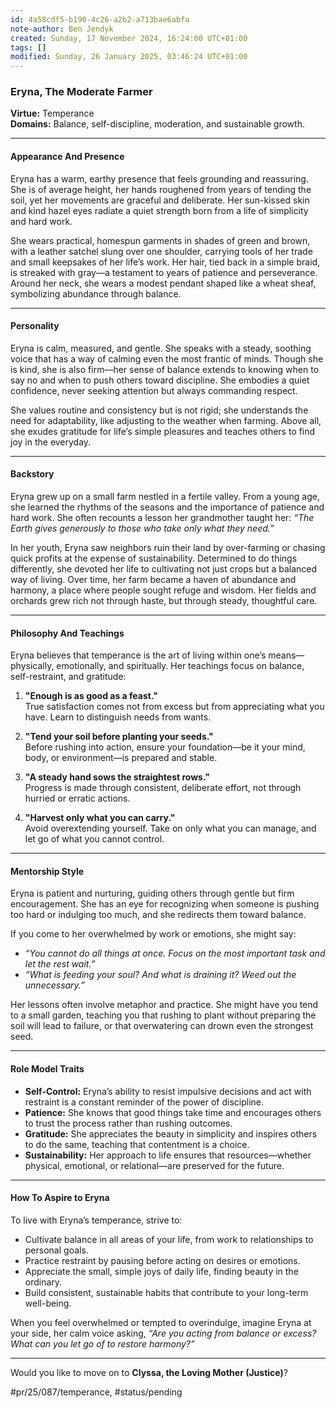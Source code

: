 ```yaml
---
id: 4a58cdf5-b190-4c26-a2b2-a713bae6abfa
note-author: Ben Jendyk
created: Sunday, 17 November 2024, 16:24:00 UTC+01:00
tags: []
modified: Sunday, 26 January 2025, 03:46:24 UTC+01:00
---
```


### **Eryna, The Moderate Farmer**

**Virtue:** Temperance  
**Domains:** Balance, self-discipline, moderation, and sustainable growth.

---

#### **Appearance And Presence**

Eryna has a warm, earthy presence that feels grounding and reassuring. She is of average height, her hands roughened from years of tending the soil, yet her movements are graceful and deliberate. Her sun-kissed skin and kind hazel eyes radiate a quiet strength born from a life of simplicity and hard work.

She wears practical, homespun garments in shades of green and brown, with a leather satchel slung over one shoulder, carrying tools of her trade and small keepsakes of her life’s work. Her hair, tied back in a simple braid, is streaked with gray—a testament to years of patience and perseverance. Around her neck, she wears a modest pendant shaped like a wheat sheaf, symbolizing abundance through balance.

---

#### **Personality**

Eryna is calm, measured, and gentle. She speaks with a steady, soothing voice that has a way of calming even the most frantic of minds. Though she is kind, she is also firm—her sense of balance extends to knowing when to say no and when to push others toward discipline. She embodies a quiet confidence, never seeking attention but always commanding respect.

She values routine and consistency but is not rigid; she understands the need for adaptability, like adjusting to the weather when farming. Above all, she exudes gratitude for life’s simple pleasures and teaches others to find joy in the everyday.

---

#### **Backstory**

Eryna grew up on a small farm nestled in a fertile valley. From a young age, she learned the rhythms of the seasons and the importance of patience and hard work. She often recounts a lesson her grandmother taught her: *“The Earth gives generously to those who take only what they need.”*

In her youth, Eryna saw neighbors ruin their land by over-farming or chasing quick profits at the expense of sustainability. Determined to do things differently, she devoted her life to cultivating not just crops but a balanced way of living. Over time, her farm became a haven of abundance and harmony, a place where people sought refuge and wisdom. Her fields and orchards grew rich not through haste, but through steady, thoughtful care.

---

#### **Philosophy And Teachings**

Eryna believes that temperance is the art of living within one’s means—physically, emotionally, and spiritually. Her teachings focus on balance, self-restraint, and gratitude:

1. **"Enough is as good as a feast."**  
	True satisfaction comes not from excess but from appreciating what you have. Learn to distinguish needs from wants.

2. **"Tend your soil before planting your seeds."**  
	Before rushing into action, ensure your foundation—be it your mind, body, or environment—is prepared and stable.

3. **"A steady hand sows the straightest rows."**  
	Progress is made through consistent, deliberate effort, not through hurried or erratic actions.

4. **"Harvest only what you can carry."**  
	Avoid overextending yourself. Take on only what you can manage, and let go of what you cannot control.

---

#### **Mentorship Style**

Eryna is patient and nurturing, guiding others through gentle but firm encouragement. She has an eye for recognizing when someone is pushing too hard or indulging too much, and she redirects them toward balance.

If you come to her overwhelmed by work or emotions, she might say:
- *“You cannot do all things at once. Focus on the most important task and let the rest wait.”*
- *“What is feeding your soul? And what is draining it? Weed out the unnecessary.”*

Her lessons often involve metaphor and practice. She might have you tend to a small garden, teaching you that rushing to plant without preparing the soil will lead to failure, or that overwatering can drown even the strongest seed.

---

#### **Role Model Traits**

- **Self-Control:** Eryna’s ability to resist impulsive decisions and act with restraint is a constant reminder of the power of discipline.
- **Patience:** She knows that good things take time and encourages others to trust the process rather than rushing outcomes.
- **Gratitude:** She appreciates the beauty in simplicity and inspires others to do the same, teaching that contentment is a choice.
- **Sustainability:** Her approach to life ensures that resources—whether physical, emotional, or relational—are preserved for the future.

---

#### **How To Aspire to Eryna**

To live with Eryna’s temperance, strive to:
- Cultivate balance in all areas of your life, from work to relationships to personal goals.
- Practice restraint by pausing before acting on desires or emotions.
- Appreciate the small, simple joys of daily life, finding beauty in the ordinary.
- Build consistent, sustainable habits that contribute to your long-term well-being.

When you feel overwhelmed or tempted to overindulge, imagine Eryna at your side, her calm voice asking, *“Are you acting from balance or excess? What can you let go of to restore harmony?”*

---

Would you like to move on to **Clyssa, the Loving Mother (Justice)**?


#pr/25/087/temperance, #status/pending